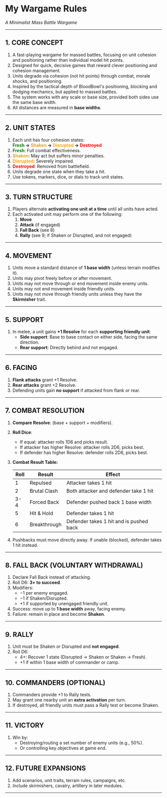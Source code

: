 # My Wargame Rules
*A Minimalist Mass Battle Wargame*

---

## 1. CORE CONCEPT  
1. A fast-playing wargame for massed battles, focusing on unit cohesion and positioning rather than individual model hit points.
1. Designed for quick, decisive games that reward clever positioning and cohesion management.
1. Units degrade via cohesion (not hit points) through combat, morale shocks, and positioning.  
1. Inspired by the tactical depth of BloodBowl's positioning, blocking and dodging mechanics, but applied to massed battles.
1. The system works with any scale or base size, provided both sides use the same base width.
1. All distances are measured in **base widths**.

---

## 2. UNIT STATES  
1. Each unit has four cohesion states:  
   **<span style="color:green">Fresh</span> → <span style="color:goldenrod">Shaken</span> → <span style="color:orange">Disrupted</span> → <span style="color:red">Destroyed</span>**
1. **<span style="color:green">Fresh</span>**: Full combat effectiveness.  
1. **<span style="color:goldenrod">Shaken</span>**: May act but suffers minor penalties.  
1. **<span style="color:orange">Disrupted</span>**: Severely impaired.  
1. **<span style="color:red">Destroyed</span>**: Removed from battlefield.  
1. Units degrade one state when they take a *hit*.  
1. Use tokens, markers, dice, or dials to track unit states.

---

## 3. TURN STRUCTURE  
1. Players alternate **activating one unit at a time** until all units have acted.  
1. Each activated unit may perform one of the following:  
   1. **Move**  
   1. **Attack** (if engaged)  
   1. **Fall Back** (see 8)  
   1. **Rally** (see 9; if Shaken or Disrupted, and not engaged)

---

## 4. MOVEMENT  
1. Units move a standard distance of **1 base width** (unless terrain modifies it).  
1. Units may pivot freely before or after movement.  
1. Units may not move through or end movement inside enemy units.
1. Units may not end movement inside friendly units.
1. Units may not move through friendly units unless they have the **Skirmisher** trait.

---

## 5. SUPPORT  
1. In melee, a unit gains **+1 Resolve** for each **supporting friendly unit**:  
   - **Side support**: Base to base contact on either side, facing the same direction.
   - **Rear support**: Directly behind and not engaged.  

---

## 6. FACING  
1. **Flank attacks** grant +1 Resolve.  
1. **Rear attacks** grant +2 Resolve.  
1. Defending units gain **no support** if attacked from flank or rear.

---

## 7. COMBAT RESOLUTION  
1. **Compare Resolve**: (base + support + modifiers).  
1. **Roll Dice**:  
   - If equal: attacker rolls 1D6 and picks result.  
   - If attacker has higher Resolve: attacker rolls 2D6, picks best.  
   - If defender has higher Resolve: defender rolls 2D6, picks best.  
1. **Combat Result Table:**  

   | Roll | Result       | Effect                                  |  
   | ---- | ------------ | --------------------------------------- |  
   | 1    | Repulsed     | Attacker takes 1 hit                    |  
   | 2    | Brutal Clash | Both attacker and defender take 1 hit  |  
   | 3-4  | Forced Back  | Defender pushed back 1 base width       |  
   | 5    | Hit & Hold   | Defender takes 1 hit                    |  
   | 6    | Breakthrough | Defender takes 1 hit and is pushed back |  

1. Pushbacks must move directly away. If unable (blocked), defender takes 1 hit instead.

---

## 8. FALL BACK (VOLUNTARY WITHDRAWAL)  
1. Declare Fall Back instead of attacking.  
1. Roll D6: **3+ to succeed**.  
1. Modifiers:  
   - −1 per enemy engaged.  
   - −1 if Shaken/Disrupted.  
   - +1 if supported by unengaged friendly unit.  
1. Success: move up to **1 base width** away, facing enemy.  
1. Failure: remain in place and become **Shaken**.

---

## 9. RALLY  
1. Unit must be Shaken or Disrupted and **not engaged**.  
1. Roll D6:  
   - 4+: Recover 1 state (Disrupted → Shaken or Shaken → Fresh).  
   - +1 if within 1 base width of commander or camp.

---

## 10. COMMANDERS (OPTIONAL)  
1. Commanders provide +1 to Rally tests.  
1. May grant one nearby unit an **extra activation** per turn.  
1. If destroyed, all friendly units must pass a Rally test or become Shaken.

---

## 11. VICTORY  
1. Win by:  
   - Destroying/routing a set number of enemy units (e.g., 50%).  
   - Or controlling key objectives at game end.

---

## 12. FUTURE EXPANSIONS  
1. Add scenarios, unit traits, terrain rules, campaigns, etc.  
1. Include skirmishers, cavalry, artillery in later modules.

---
